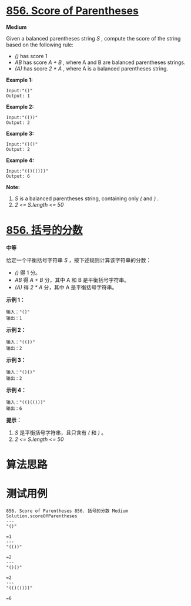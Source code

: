 # [856. Score of Parentheses][enTitle]

**Medium**

Given a balanced parentheses string  *S* , compute the score of the string based on the following rule:

-  *()*  has score 1 
-  *AB*  has score  *A + B* , where A and B are balanced parentheses strings. 
-  *(A)*  has score  *2 * A* , where A is a balanced parentheses string.




**Example 1:** 

```
Input:"()"
Output: 1
```


**Example 2:** 

```
Input:"(())"
Output: 2
```


**Example 3:** 

```
Input:"()()"
Output: 2
```


**Example 4:** 

```
Input:"(()(()))"
Output: 6
```



**Note:** 

1.  *S*  is a balanced parentheses string, containing only  *(*  and  *)* . 
2.  *2 <= S.length <= 50* 










# [856. 括号的分数][cnTitle]

**中等**

给定一个平衡括号字符串  *S* ，按下述规则计算该字符串的分数：

-  *()*  得 1 分。 
-  *AB*  得  *A + B*  分，其中 A 和 B 是平衡括号字符串。 
-  *(A)*  得  *2 * A*  分，其中 A 是平衡括号字符串。



**示例 1：** 

```
输入："()"
输出：1

```

**示例 2：** 

```
输入："(())"
输出：2

```

**示例 3：** 

```
输入："()()"
输出：2

```

**示例 4：** 

```
输入："(()(()))"
输出：6

```



**提示：** 

1.  *S*  是平衡括号字符串，且只含有  *(*  和  *)*  。 
2.  *2 <= S.length <= 50* 




# 算法思路

# 测试用例
```
856. Score of Parentheses 856. 括号的分数 Medium
Solution.scoreOfParentheses
---
"()"

=1
---
"(())"

=2
---
"()()"

=2
---
"(()(()))"

=6
```

[enTitle]: https://leetcode.com/problems/score-of-parentheses/
[cnTitle]: https://leetcode-cn.com/problems/score-of-parentheses/

